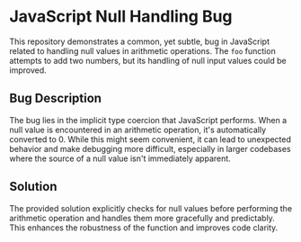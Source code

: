 # JavaScript Null Handling Bug

This repository demonstrates a common, yet subtle, bug in JavaScript related to handling null values in arithmetic operations.  The `foo` function attempts to add two numbers, but its handling of null input values could be improved.

## Bug Description

The bug lies in the implicit type coercion that JavaScript performs. When a null value is encountered in an arithmetic operation, it's automatically converted to 0.  While this might seem convenient, it can lead to unexpected behavior and make debugging more difficult, especially in larger codebases where the source of a null value isn't immediately apparent.

## Solution

The provided solution explicitly checks for null values before performing the arithmetic operation and handles them more gracefully and predictably. This enhances the robustness of the function and improves code clarity.